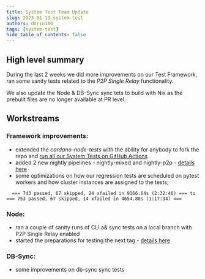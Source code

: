 ```yaml
---
title: System Test Team Update
slug: 2023-01-13-system-test
authors: dorin100
tags: [system-test]
hide_table_of_contents: false
---
```


## High level summary
During the last 2 weeks we did more improvements on our Test Framework, ran some sanity tests related to the _P2P Single
Relay_ functionality.

We also update the Node & DB-Sync sync tets to build with Nix as the prebuilt files are no longer available at PR level.

## Workstreams

### Framework improvements:
- extended the _cardano-node-tests_ with the ability for anybody to fork the repo and [run all our System Tests on GitHub Actions](https://input-output-hk.github.io/cardano-node-tests/readme.html)
- added 2 new nightly pipelines - nightly-mixed and nightly-p2p - [details here](https://input-output-hk.github.io/cardano-node-tests/test_results/nightly_system_tests.html)
- some optimizations on how our regression tests are scheduled on pytest workers and how cluster instances are assigned to the tests;

`  === 743 passed, 67 skipped, 24 xfailed in 9166.64s (2:32:46) ===
  to
  === 753 passed, 67 skipped, 14 xfailed in 4654.80s (1:17:34) ===`

### Node:
- ran a couple of sanity runs of CLI a& sync tests on a local branch with P2P Single Relay enabled
- started the preparations for testing the next tag - [details here](https://github.com/input-output-hk/cardano-node-tests/blob/tag_test_1.35.5_rc1/src_docs/source/test_results/node/tag_1_35_5_rc1.rst)

### DB-Sync:
- some improvements on db-sync sync tests
